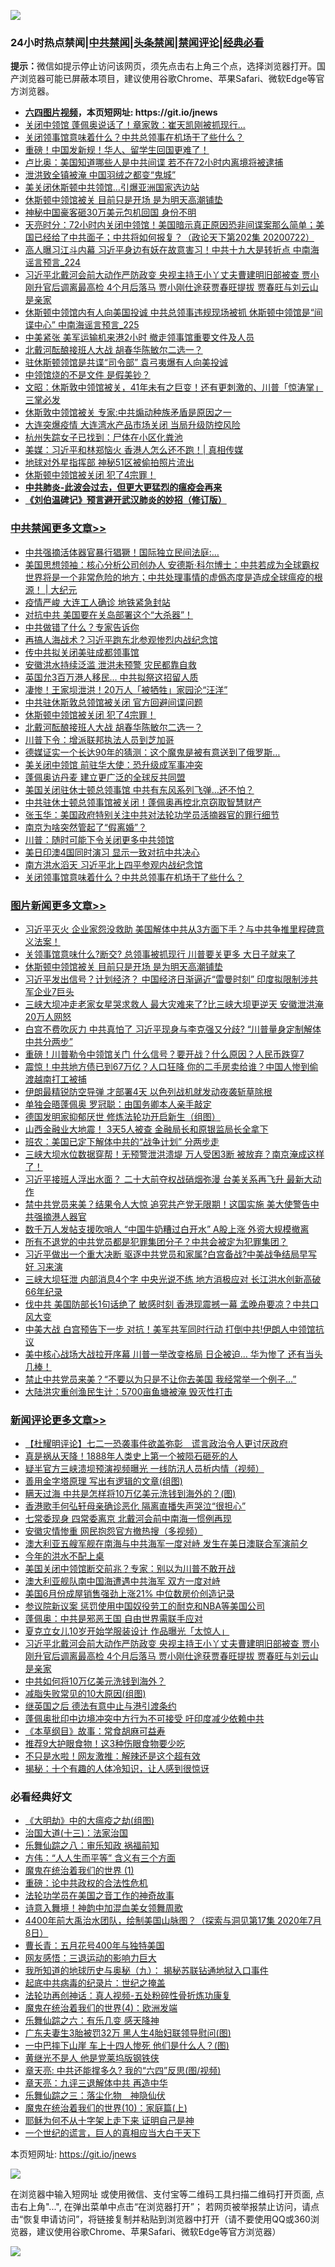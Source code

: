 ![](https://raw.githubusercontent.com/fqnews/bnews/master/64photo/fqnews-qr.jpg)

<div id="tt">
<h3>24小时热点禁闻|<a href="#%E4%B8%AD%E5%85%B1%E7%A6%81%E9%97%BB%E6%9B%B4%E5%A4%9A%E6%96%87%E7%AB%A0">中共禁闻</a>|<a href="#%E5%9B%BE%E7%89%87%E6%96%B0%E9%97%BB%E6%9B%B4%E5%A4%9A%E6%96%87%E7%AB%A0">头条禁闻</a>|<a href="#%E6%96%B0%E9%97%BB%E8%AF%84%E8%AE%BA%E6%9B%B4%E5%A4%9A%E6%96%87%E7%AB%A0">禁闻评论|<a href="#%E5%BF%85%E7%9C%8B%E7%BB%8F%E5%85%B8%E5%A5%BD%E6%96%87">经典必看</a></h3>
<div><b>提示：</b>微信如提示停止访问该网页，须先点击右上角三个点，选择浏览器打开。国产浏览器可能已屏蔽本项目，建议使用谷歌Chrome、苹果Safari、微软Edge等官方浏览器。</div>
<ul>
<li><b><a href="http://d1.bdrive.tk/64.mp4" target="_blank">六四图片视频</a>，本页短网址: https://git.io/jnews</b></li>
<li><a href="/cbnews/20200722/1364779.md">关闭中领馆 蓬佩奥说话了！章家敦：崔天凯刚被抓现行...</a></li>
<li><a href="/cbnews/20200723/1364990.md">关闭领事馆意味着什么？中共总领事在机场干了些什么？</a></li>
<li><a href="/cnnews/20200723/1365011.md">重磅！中国发新规！华人、留学生回国更难了！</a></li>
<li><a href="/cbnews/20200723/1364831.md">卢比奥：美国知道哪些人是中共间谍 若不在72小时内离境将被逮捕</a></li>
<li><a href="/cbnews/20200723/1364820.md">泄洪致全镇被淹 中国羽绒之都变“鬼城”</a></li>
<li><a href="/cnnews/20200723/1364860.md">美关闭休斯顿中共领馆…引爆亚洲国家选边站</a></li>
<li><a href="/topimagenews/20200723/1365155.md">休斯顿中领馆被关 目前只是开场 是为明天高潮铺垫</a></li>
<li><a href="/cbnews/20200723/1364907.md">神秘中国豪客砸30万美元包机回国 身份不明</a></li>
<li><a href="/cbnews/20200723/1364913.md">天亮时分：72小时内关闭中领馆！美国暗示真正原因恐非间谍案那么简单；美国已经给了中共面子；中共将如何报复？（政论天下第202集 20200722）</a></li>
<li><a href="/comments/20200723/1365068.md">高人曝习江斗内幕 习近平身边有妖在故意害习！中共十九大是转折点 中南海谣言预言_224</a></li>
<li><a href="/comments/20200723/1365146.md">习近平北戴河会前大动作严防政变 央视主持王小丫丈夫曹建明旧部被查 贾小刚升官后调离最高检 4个月后落马 贾小刚仕途获贾春旺提拔 贾春旺与刘云山是亲家</a></li>
<li><a href="/comments/20200723/1365080.md">休斯顿中领馆内有人向美国投诚 中共总领事违规现场被抓 休斯顿中领馆是“间谍中心” 中南海谣言预言_225</a></li>
<li><a href="/cnnews/hknews/20200723/1365036.md">中美紧张 美军运输机来港2小时 撤走领事馆重要文件及人员</a></li>
<li><a href="/cbnews/20200723/1365140.md">北戴河酝酿接班人大战 胡春华陈敏尔二选一？</a></li>
<li><a href="/comments/20200723/1365020.md">驻休斯顿领馆是共谍“司令部” 袁弓夷爆有人向美投诚</a></li>
<li><a href="/cnnews/20200723/1365150.md">中领馆烧的不是文件 是假美钞？</a></li>
<li><a href="/cbnews/20200723/1364911.md">文昭：休斯敦中领馆被关，41年未有之巨变！还有更刺激的、川普「惊涛掌」三掌必发</a></li>
<li><a href="/cbnews/20200723/1364891.md">休斯敦中领馆被关 专家:中共煽动种族矛盾是原因之一</a></li>
<li><a href="/cbnews/20200723/1364869.md">大连突爆疫情 大连湾水产品市场关闭 当局升级防控风险</a></li>
<li><a href="/baitai/20200723/1365062.md">杭州失踪女子已找到：尸体在小区化粪池</a></li>
<li><a href="/bannedvideo/20200723/1364914.md">美媒：习近平和林郑恼火 香港人怎么还不跑！| 真相传媒</a></li>
<li><a href="/cnnews/20200723/1364910.md">地球对外星指挥部 神秘51区被偷拍照片流出</a></li>
<li><a href="/cbnews/20200723/1365156.md">休斯顿中领馆被关闭 犯了4宗罪！</a></li>
<li><b><a href="/comments/20200211/1275071.md" target="_blank">中共肺炎-此波会过去，但更大更猛烈的瘟疫会再来</a></b></li>
<li><b><a href="/comments/20200207/1272816.md" target="_blank">《刘伯温碑记》预言避开武汉肺炎的妙招（修订版）</a></b></li>
</ul>
</div>

<div class="catlist">
<h3><a href="/cbnews/" target="_blank">中共禁闻</a><span><a href="/cbnews/" target="_blank" rel="nofollow">更多文章>></a></span></h3>
<ul>
<li><a href="/cbnews/20200723/1365308.md" target="_blank">中共强摘活体器官暴行猖獗！国际独立民间法庭:&#8230;</a></li>
<li><a href="/cbnews/20200723/1365290.md" target="_blank">美国思想领袖：核心分析公司创办人 安德斯‧科尔博士：中共若成为全球霸权世界将是一个非常危险的地方；中共处理事情的虚僞态度是造成全球瘟疫的根源！ |  大纪元</a></li>
<li><a href="/cbnews/20200723/1365243.md" target="_blank">疫情严峻 大连工人确诊 地铁紧急封站</a></li>
<li><a href="/cbnews/20200723/1365232.md" target="_blank">对抗中共 美国要在关岛部署这个“大杀器”！</a></li>
<li><a href="/cbnews/20200723/1365231.md" target="_blank">中共做错了什么？专家告诉你</a></li>
<li><a href="/cbnews/20200723/1365219.md" target="_blank">再搞人海战术？习近平跑东北参观惨烈内战纪念馆</a></li>
<li><a href="/cbnews/20200723/1365218.md" target="_blank">传中共拟关闭美驻成都领事馆</a></li>
<li><a href="/cbnews/20200723/1365199.md" target="_blank">安徽洪水持续泛滥 泄洪未预警 灾民都靠自救</a></li>
<li><a href="/cbnews/20200723/1365189.md" target="_blank">英国允3百万港人移民… 中共拟祭这招留人质</a></li>
<li><a href="/cbnews/20200723/1365181.md" target="_blank">凄惨！王家坝泄洪！20万人「被牺牲」家园沦“汪洋”</a></li>
<li><a href="/cbnews/20200723/1365160.md" target="_blank">中共驻休斯敦总领馆被关闭 官方回避间谍问题</a></li>
<li><a href="/cbnews/20200723/1365156.md" target="_blank">休斯顿中领馆被关闭 犯了4宗罪！</a></li>
<li><a href="/cbnews/20200723/1365140.md" target="_blank">北戴河酝酿接班人大战 胡春华陈敏尔二选一？</a></li>
<li><a href="/cbnews/20200723/1365103.md" target="_blank">川普下令：增派联邦执法人员到芝加哥</a></li>
<li><a href="/cbnews/20200723/1365093.md" target="_blank">德媒证实一个长达90年的猜测：这个魔鬼是被有意送到了俄罗斯…</a></li>
<li><a href="/cbnews/20200723/1365070.md" target="_blank">美关闭中领馆 前驻华大使：恐升级成军事冲突</a></li>
<li><a href="/cbnews/20200723/1365066.md" target="_blank">蓬佩奥访丹麦 建立更广泛的全球反共同盟</a></li>
<li><a href="/cbnews/20200723/1365065.md" target="_blank">美国关闭驻休士顿总领事馆 中共有东风系列飞弹…还不怕？</a></li>
<li><a href="/cbnews/20200723/1365055.md" target="_blank">中共驻休士顿总领事馆被关闭！蓬佩奥再控北京窃取智慧财产</a></li>
<li><a href="/cbnews/20200723/1365048.md" target="_blank">张玉华：美国政府特别关注中共对法轮功学员活摘器官的罪行细节</a></li>
<li><a href="/cbnews/20200723/1365043.md" target="_blank">南京为啥突然管起了“假离婚”？</a></li>
<li><a href="/cbnews/20200723/1365025.md" target="_blank">川普：随时可能下令关闭更多中共领馆</a></li>
<li><a href="/cbnews/20200723/1365024.md" target="_blank">美日印澳4国同时演习 显示一致对抗中共决心</a></li>
<li><a href="/cbnews/20200723/1365010.md" target="_blank">南方洪水滔天 习近平北上四平参观内战纪念馆</a></li>
<li><a href="/cbnews/20200723/1364990.md" target="_blank">关闭领事馆意味着什么？中共总领事在机场干了些什么？</a></li>

</ul>
</div>
<div class="catlist">
<h3><a href="/topimagenews/" target="_blank">图片新闻</a><span><a href="/topimagenews/" target="_blank" rel="nofollow">更多文章>></a></span></h3>
<ul>
<li><a href="/topimagenews/20200723/1365307.md" target="_blank">习近平灭火 企业家怨没救助 美国解体中共从3方面下手？与中共争推里程碑意义法案！</a></li>
<li><a href="/topimagenews/20200723/1365266.md" target="_blank">关领事馆意味什么?断交? 总领事被抓现行 川普要关更多 大日子就来了</a></li>
<li><a href="/topimagenews/20200723/1365155.md" target="_blank">休斯顿中领馆被关 目前只是开场 是为明天高潮铺垫</a></li>
<li><a href="/topimagenews/20200722/1364774.md" target="_blank">习近平发出信号？计划经济？ 中国经济日渐逼近“雷曼时刻” 印度拟限制涉共军企业7巨头</a></li>
<li><a href="/topimagenews/20200722/1364740.md" target="_blank">三峡大坝冲走老家女星哭求救人 最大灾难来了?比三峡大坝更逆天 安徽泄洪淹20万人网怒</a></li>
<li><a href="/topimagenews/20200722/1364699.md" target="_blank">白宫不费吹灰力 中共真怕了 习近平现身与李克强又分歧? “川普量身定制解体中共分两步”</a></li>
<li><a href="/topimagenews/20200722/1364641.md" target="_blank">重磅！川普勒令中领馆关门 什么信号？要开战？什么原因？人民币跌穿7</a></li>
<li><a href="/topimagenews/20200722/1364624.md" target="_blank">震惊！中共地方债已到67万亿？人口狂降 你的二手房卖给谁？中国人惨到偷渡越南打工被捕</a></li>
<li><a href="/topimagenews/20200722/1364576.md" target="_blank">伊朗最精锐防空导弹 才部署4天 以色列战机就发动夜袭斩草除根</a></li>
<li><a href="/topimagenews/20200722/1364574.md" target="_blank">单独会晤蓬佩奥 罗冠聪：由国务卿本人亲手敲定</a></li>
<li><a href="/comments/20200722/1364497.md" target="_blank">德国发明家抑郁厌世 修炼法轮功开启新生（组图）</a></li>
<li><a href="/topimagenews/20200722/1364490.md" target="_blank">山西金融业大地震！ 3天5人被查 金融局长和原银监局长全拿下</a></li>
<li><a href="/topimagenews/20200722/1364267.md" target="_blank">班农：美国已定下解体中共的“战争计划” 分两步走</a></li>
<li><a href="/topimagenews/20200721/1364232.md" target="_blank">三峡大坝水位数据穿帮！无预警泄洪溃堤 万人受困3断 被放弃？南京淹成这样了！</a></li>
<li><a href="/topimagenews/20200721/1364225.md" target="_blank">习近平接班人浮出水面？ 二十大前夺权战硝烟弥漫 台美关系再飞升 最新大动作</a></li>
<li><a href="/topimagenews/20200721/1364143.md" target="_blank">禁中共党员来美？结果令人大惊 追究共产党无限期！这国实施 美大使警告中共强摘港人器官</a></li>
<li><a href="/topimagenews/20200721/1364133.md" target="_blank">数千万人发帖支援吹哨人 “中国牛奶糟过白开水” A股上涨 外资大规模撤离</a></li>
<li><a href="/topimagenews/20200721/1364042.md" target="_blank">所有不退党的中共党员都是犯罪集团分子？中共会被定为犯罪集团？</a></li>
<li><a href="/topimagenews/20200720/1363679.md" target="_blank">习近平做出一个重大决断 驱逐中共党员和家属?白宫备战?中美战争结局早写好 习来演</a></li>
<li><a href="/topimagenews/20200720/1363676.md" target="_blank">三峡大坝狂泄 内部消息4个字 中央光说不练 地方消极应对 长江洪水创新高破66年纪录</a></li>
<li><a href="/topimagenews/20200720/1363667.md" target="_blank">伐中共 美国防部长1句话绝了 敏感时刻 香港现震撼一幕 孟晚舟要凉？中共口风大变</a></li>
<li><a href="/topimagenews/20200720/1363602.md" target="_blank">中美大战 白宫预告下一步 对抗！美军共军同时行动 打倒中共!伊朗人中领馆抗议</a></li>
<li><a href="/topimagenews/20200720/1363587.md" target="_blank">美中核心战场大战拉开序幕 川普一举改变格局 日企被迫… 华为惨了 还有当头几棒！</a></li>
<li><a href="/topimagenews/20200720/1363459.md" target="_blank">禁止中共党员来美？“不要以为只是不让你去美国 我经常举一个例子…&#8221;</a></li>
<li><a href="/topimagenews/20200720/1363271.md" target="_blank">大陆洪灾重创渔民生计：5700亩鱼塘被淹 毁灭性打击</a></li>

</ul>
</div>
<div class="catlist">
<h3><a href="/comments/" target="_blank">新闻评论</a><span><a href="/comments/" target="_blank" rel="nofollow">更多文章>></a></span></h3>
<ul>
<li><a href="/comments/20200723/1365313.md" target="_blank">【杜耀明评论】七二一恐袭事件欲盖弥彰　谎言政治令人更讨厌政府</a></li>
<li><a href="/comments/20200723/1365309.md" target="_blank">真是祸从天降！1888年人类史上第一个被陨石砸死的人</a></li>
<li><a href="/comments/20200723/1365288.md" target="_blank">疑半官方三峡溃坝预演视频曝光 一线防汛人员析内情（视频）</a></li>
<li><a href="/comments/20200723/1365282.md" target="_blank">善用金字塔原理 写出有逻辑的文章(组图)</a></li>
<li><a href="/comments/20200723/1365271.md" target="_blank">瞒天过海 中共是怎样将10万亿美元洗钱到海外的？(图)</a></li>
<li><a href="/comments/20200723/1365269.md" target="_blank">香港歌手何弘轩母亲确诊恶化 隔离直播失声哭泣“很担心”</a></li>
<li><a href="/comments/20200723/1365249.md" target="_blank">七常委现身 四常委离京 北戴河会前中南海一惯例再现</a></li>
<li><a href="/comments/20200723/1365248.md" target="_blank">安徽灾情惨重 网民抱怨官方撤热搜（多视频）</a></li>
<li><a href="/comments/20200723/1365240.md" target="_blank">澳大利亚五艘军舰在南海与中共海军一度对峙 发生在美日澳联合军演前夕</a></li>
<li><a href="/comments/20200723/1365236.md" target="_blank">今年的洪水不配上桌</a></li>
<li><a href="/comments/20200723/1365200.md" target="_blank">美国关闭中领馆断交前兆？专家：别以为川普不敢开战</a></li>
<li><a href="/comments/20200723/1365182.md" target="_blank">澳大利亚舰队南中国海遭遇中共海军 双方一度对峙</a></li>
<li><a href="/comments/20200723/1365165.md" target="_blank">美国6月份成屋销售强劲上涨21% 中位数房价创造记录</a></li>
<li><a href="/comments/20200723/1365162.md" target="_blank">参议院新议案 惩罚使用中国奴役劳工的耐克和NBA等美国公司</a></li>
<li><a href="/comments/20200723/1365152.md" target="_blank">蓬佩奥：中共是邪恶王国 自由世界需联手应对</a></li>
<li><a href="/comments/20200723/1365151.md" target="_blank">夏克立女儿10岁开始学服装设计  作品曝光「太惊人」</a></li>
<li><a href="/comments/20200723/1365146.md" target="_blank">习近平北戴河会前大动作严防政变 央视主持王小丫丈夫曹建明旧部被查 贾小刚升官后调离最高检 4个月后落马 贾小刚仕途获贾春旺提拔 贾春旺与刘云山是亲家</a></li>
<li><a href="/comments/20200723/1365144.md" target="_blank">中共如何将10万亿美元洗钱到海外？</a></li>
<li><a href="/comments/20200723/1365139.md" target="_blank">减脂失败常见的10大原因(组图)</a></li>
<li><a href="/comments/20200723/1365137.md" target="_blank">继英国之后  德法有意中止与港引渡条约</a></li>
<li><a href="/comments/20200723/1365134.md" target="_blank">蓬佩奥批印中边境冲突中方行为不可接受 吁印度减少依赖中共</a></li>
<li><a href="/comments/20200723/1365133.md" target="_blank">《本草纲目》故事：常食胡麻可益寿</a></li>
<li><a href="/comments/20200723/1365132.md" target="_blank">推荐9大护眼食物！这3种伤眼食物要少吃</a></li>
<li><a href="/comments/20200723/1365131.md" target="_blank">不只是水啦！网友激推：解辣还是这个超有效</a></li>
<li><a href="/comments/20200723/1365130.md" target="_blank">揭秘：十个有趣的人体冷知识，让人感到很惊讶</a></li>

</ul>
</div>

<div class="catlist">
<h3>必看经典好文</h3>
<ul>
<li><a href="/comments/20200203/1269785.md" target="_blank">《大明劫》中的大瘟疫之劫(组图)</a></li>
<li><a href="/cbnews/20180319/916654.md" target="_blank">治国大道(十三)：法家治国</a></li>
<li><a href="/tculture/20170717/792953.md" target="_blank">乐舞仙踪之八：审乐知政 祸福前知</a></li>
<li><a href="/comments/20200720/1363377.md" target="_blank">方伟：“人人生而平等” 含义有三个方面</a></li>
<li><a href="/topimagenews/20180519/944624.md" target="_blank">魔鬼在统治着我们的世界 (1)</a></li>
<li><a href="/comments/20200705/783271.md" target="_blank">重磅：论中共政权的合法性危机</a></li>
<li><a href="/comments/20200511/1326751.md" target="_blank">法轮功学员在美国之音工作的神奇故事</a></li>
<li><a href="/topimagenews/20170208/656009.md" target="_blank">诗意入舞境！神韵中加混血美女领舞周歌</a></li>
<li><a href="/comments/20200712/1359461.md" target="_blank">4400年前大禹治水团队，绘制美国山脉图？（探索与洞见第17集 2020年7月8日）</a></li>
<li><a href="/comments/20200713/1359796.md" target="_blank">曹长青：五月花号400年与独特美国</a></li>
<li><a href="/cbnews/20200126/1265515.md" target="_blank">网友感悟：三退运动的影响力巨大</a></li>
<li><a href="/topimagenews/20180325/919134.md" target="_blank">我所知道的地球历史与奥秘（九）： 揭秘苏联钻通地狱入口事件</a></li>
<li><a href="/comments/20200702/1354076.md" target="_blank">起底中共病毒的纪录片：世纪之掩盖</a></li>
<li><a href="/comments/20190516/1128964.md" target="_blank">法轮功再创神话：真人视频-五处粉碎性骨折炼功康复</a></li>
<li><a href="/topimagenews/20180522/946266.md" target="_blank">魔鬼在统治着我们的世界(4)：欧洲发端</a></li>
<li><a href="/tculture/20190101/792146.md" target="_blank">乐舞仙踪之六：有乐几变 感天降神</a></li>
<li><a href="/cbnews/20200611/1343037.md" target="_blank">广东夫妻生3胎被罚32万 黑人生4胎妇联领导慰问(图)</a></li>
<li><a href="/cbnews/20200611/1343057.md" target="_blank">一中巴摔下山崖 车上十四人惨死 他们是什么人？(图)</a></li>
<li><a href="/lifebaike/20190522/1131765.md" target="_blank">黄继光不是人 他是党莱坞版钢铁侠</a></li>
<li><a href="/comments/20200607/1341003.md" target="_blank">章天亮: 中共还能撑多久? 我的“六四”反思(图/视频)</a></li>
<li><a href="/comments/20131119/1029445.md" target="_blank">章天亮：九评三退解体中共 再造中华</a></li>
<li><a href="/tculture/20190101/1056889.md" target="_blank">乐舞仙踪之三：落尘化物　神隐仙伏</a></li>
<li><a href="/topimagenews/20180529/950153.md" target="_blank">魔鬼在统治着我们的世界(10)：家庭篇(上)</a></li>
<li><a href="/ccpdope/20190803/1168965.md" target="_blank">耶稣为何不从十字架上走下来 证明自己是神</a></li>
<li><a href="/comments/20200621/1348067.md" target="_blank">一个世纪的谎言，巨人的真相应当大白于天下</a></li>

</ul>
</div>

本页短网址: https://git.io/jnews

![](https://raw.githubusercontent.com/fqnews/bnews/master/64photo/fqnews-qr.jpg)

在浏览器中输入短网址 或使用微信、支付宝等二维码工具扫描二维码打开页面, 点击右上角"...", 在弹出菜单中点击“在浏览器打开”； 若网页被举报禁止访问，请点击“恢复申请访问”，将链接复制并粘贴到浏览器中打开（请不要使用QQ或360浏览器，建议使用谷歌Chrome、苹果Safari、微软Edge等官方浏览器）

![](https://raw.githubusercontent.com/fqnews/bnews/master/64photo/wx.jpg)